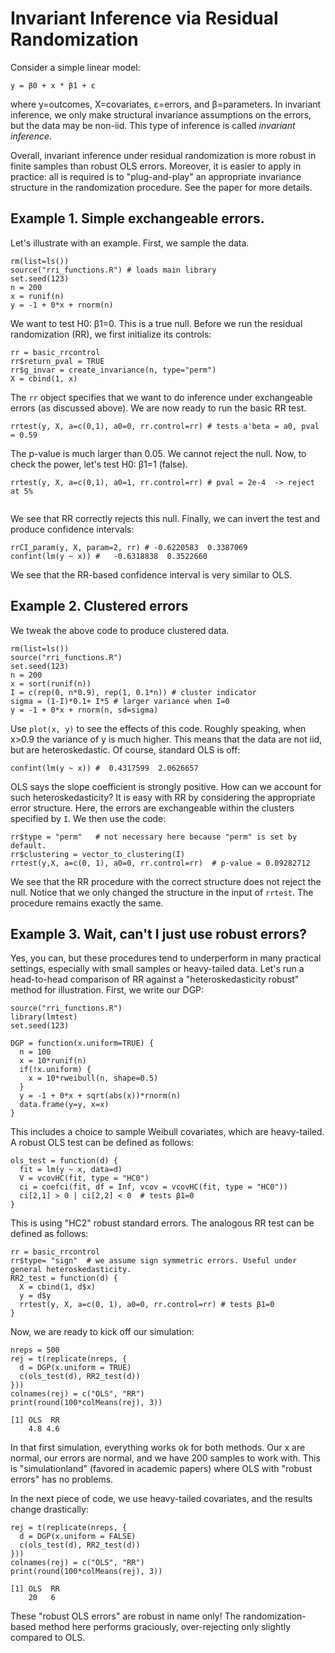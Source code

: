 # Invariant Inference via Residual Randomization

Consider a simple linear model:
```
y = β0 + x * β1 + ε
```
where y=outcomes, Χ=covariates, ε=errors, and β=parameters.
In invariant inference, we only make structural invariance assumptions on the errors, but the data may be non-iid.
This type of inference is called *invariant inference*. 

Overall, invariant inference under residual randomization is more robust in finite samples than robust OLS errors. Moreover, it is easier to apply in practice: all is required is to "plug-and-play" an appropriate invariance structure in the randomization procedure. See the paper for more details.

## Example 1. Simple exchangeable errors.
Let's illustrate with an example. First, we sample the data.
```
rm(list=ls())
source("rri_functions.R") # loads main library
set.seed(123)
n = 200
x = runif(n)
y = -1 + 0*x + rnorm(n)
```
We want to test H0: β1=0. This is a true null.
Before we run the residual randomization (RR), we first initialize its controls:
```
rr = basic_rrcontrol
rr$return_pval = TRUE
rr$g_invar = create_invariance(n, type="perm")
X = cbind(1, x)
```
The `rr` object specifies that we want to do inference under exchangeable errors (as discussed above).
We are now ready to run the basic RR test.
```
rrtest(y, X, a=c(0,1), a0=0, rr.control=rr) # tests a'beta = a0, pval = 0.59
```
The p-value is much larger than 0.05. We cannot reject the null.
Now, to check the power, let's test H0: β1=1 (false).
```
rrtest(y, X, a=c(0,1), a0=1, rr.control=rr) # pval = 2e-4  -> reject at 5%
 
```
We see that RR correctly rejects this null.
Finally, we can invert the test and produce confidence intervals:
```
rrCI_param(y, X, param=2, rr) # -0.6220583  0.3387069
confint(lm(y ~ x)) #   -0.6318838  0.3522660
```
We see that the RR-based confidence interval is very similar to OLS.

## Example 2. Clustered errors
We tweak the above code to produce clustered data.
```
rm(list=ls())
source("rri_functions.R")
set.seed(123)
n = 200
x = sort(runif(n))
I = c(rep(0, n*0.9), rep(1, 0.1*n)) # cluster indicator
sigma = (1-I)*0.1+ I*5 # larger variance when I=0
y = -1 + 0*x + rnorm(n, sd=sigma)
```
Use `plot(x, y)` to see the effects of this code. Roughly speaking, when x>0.9 the variance of y is much higher. This means that the data are not iid, but are heteroskedastic. Of course, standard OLS is off:
```
confint(lm(y ~ x)) #  0.4317599  2.0626657
```
OLS says the slope coefficient is strongly positive.
How can we account for such heteroskedasticity? It is easy with RR by considering the appropriate error structure. 
Here, the errors are exchangeable within the clusters specified by `I`. We then use the code:
```
rr$type = "perm"   # not necessary here because "perm" is set by default.
rr$clustering = vector_to_clustering(I)
rrtest(y,X, a=c(0, 1), a0=0, rr.control=rr)  # p-value = 0.09282712
```
We see that the RR procedure with the correct structure does not reject the null. 
Notice that we only changed the structure in the input of `rrtest`. The procedure remains exactly the same.

## Example 3. Wait, can't I just use robust errors?
Yes, you can, but these procedures tend to underperform in many practical settings, especially with small samples or heavy-tailed data.
Let's run a head-to-head comparison of RR against a "heteroskedasticity robust" method for illustration.
First, we write our DGP:
```rm(list=ls())
source("rri_functions.R")
library(lmtest)
set.seed(123)

DGP = function(x.uniform=TRUE) {
  n = 100
  x = 10*runif(n)
  if(!x.uniform) {
    x = 10*rweibull(n, shape=0.5)
  }
  y = -1 + 0*x + sqrt(abs(x))*rnorm(n) 
  data.frame(y=y, x=x)
}
```
This includes a choice to sample Weibull covariates, which are heavy-tailed.
A robust OLS test can be defined as follows:
```
ols_test = function(d) {
  fit = lm(y ~ x, data=d)
  V = vcovHC(fit, type = "HC0")
  ci = coefci(fit, df = Inf, vcov = vcovHC(fit, type = "HC0"))
  ci[2,1] > 0 | ci[2,2] < 0  # tests β1=0
}
```
This is using "HC2" robust standard errors.
The analogous RR test can be defined as follows:
```
rr = basic_rrcontrol
rr$type= "sign"  # we assume sign symmetric errors. Useful under general heteroskedasticity.
RR2_test = function(d) {
  X = cbind(1, d$x)
  y = d$y
  rrtest(y, X, a=c(0, 1), a0=0, rr.control=rr) # tests β1=0
}
```
Now, we are ready to kick off our simulation:
```
nreps = 500
rej = t(replicate(nreps, {
  d = DGP(x.uniform = TRUE)
  c(ols_test(d), RR2_test(d))
}))
colnames(rej) = c("OLS", "RR")
print(round(100*colMeans(rej), 3))

[1] OLS  RR 
    4.8 4.6 
```
In that first simulation, everything works ok for both methods. Our x are normal, our errors are normal, and we have 200 samples to work with. 
This is "simulationland" (favored in academic papers) where OLS with "robust errors" has no problems. 

In the next piece of code, we use heavy-tailed covariates, and the results change drastically:
```
rej = t(replicate(nreps, {
  d = DGP(x.uniform = FALSE)
  c(ols_test(d), RR2_test(d))
}))
colnames(rej) = c("OLS", "RR")
print(round(100*colMeans(rej), 3))

[1] OLS  RR 
    20   6 
```
These "robust OLS errors" are robust in name only! The randomization-based method here performs graciously, over-rejecting only slightly compared to OLS.


